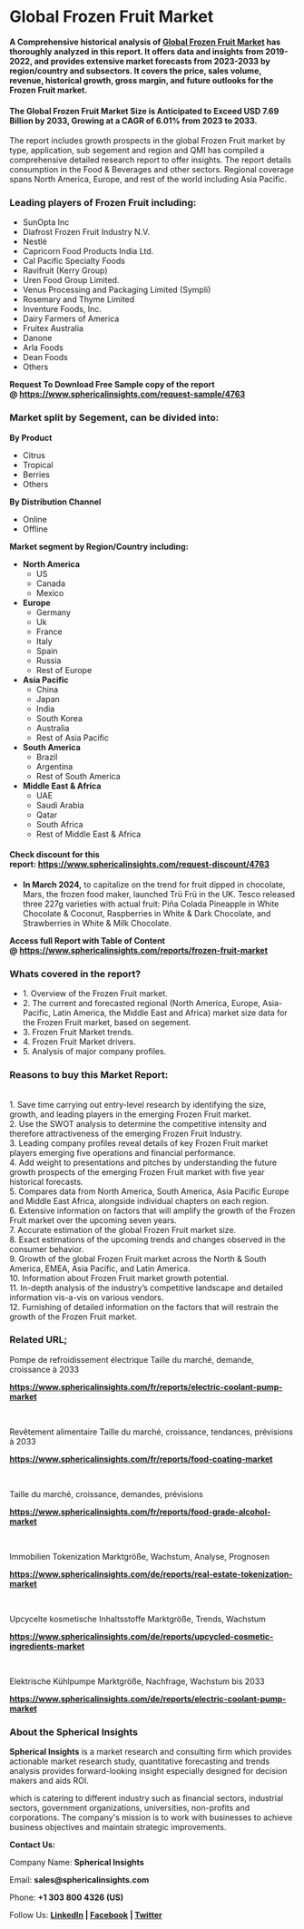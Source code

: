 <h1 class="news-post-title">Global Frozen Fruit Market</h1>
<p><strong>A Comprehensive historical analysis of&nbsp;<a href="https://www.sphericalinsights.com/reports/frozen-fruit-market" target="_blank" rel="noopener">Global Frozen Fruit Market</a>&nbsp;has thoroughly analyzed in this report. It offers data and insights from 2019-2022, and provides extensive market forecasts from 2023-2033 by region/country and subsectors. It covers the price, sales volume, revenue, historical growth, gross margin, and future outlooks for the Frozen Fruit market.</strong></p>
<h4><strong>The Global Frozen Fruit Market Size is Anticipated to Exceed USD 7.69 Billion by 2033, Growing at a CAGR of 6.01% from 2023 to 2033.</strong></h4>
<p>The report includes growth prospects in the global Frozen Fruit market by type, application, sub segement and region and QMI has compiled a comprehensive detailed research report to offer insights. The report details consumption in the Food &amp; Beverages and other sectors. Regional coverage spans North America, Europe, and rest of the world including Asia Pacific.</p>
<h3><strong>Leading players of Frozen Fruit including:</strong></h3>
<ul>
<li>SunOpta Inc</li>
<li>Diafrost Frozen Fruit Industry N.V.</li>
<li>Nestl&eacute;</li>
<li>Capricorn Food Products India Ltd.</li>
<li>Cal Pacific Specialty Foods</li>
<li>Ravifruit (Kerry Group)</li>
<li>Uren Food Group Limited.</li>
<li>Venus Processing and Packaging Limited (Sympli)</li>
<li>Rosemary and Thyme Limited</li>
<li>Inventure Foods, Inc.</li>
<li>Dairy Farmers of America</li>
<li>Fruitex Australia</li>
<li>Danone</li>
<li>Arla Foods</li>
<li>Dean Foods</li>
<li>Others</li>
</ul>
<p><strong>Request To Download Free Sample copy of the report @&nbsp;<a href="https://www.sphericalinsights.com/request-sample/4763">https://www.sphericalinsights.com/request-sample/4763</a></strong></p>
<h3><strong>Market split by Segement, can be divided into:</strong></h3>
<p><strong>By Product</strong></p>
<ul>
<li>Citrus</li>
<li>Tropical</li>
<li>Berries</li>
<li>Others</li>
</ul>
<p><strong>By Distribution Channel</strong></p>
<ul>
<li>Online</li>
<li>Offline</li>
</ul>
<p><strong>Market segment by Region/Country including:</strong></p>
<ul>
<li><strong>North America</strong>
<ul>
<li>US</li>
<li>Canada</li>
<li>Mexico</li>
</ul>
</li>
<li><strong>Europe</strong>
<ul>
<li>Germany</li>
<li>Uk</li>
<li>France</li>
<li>Italy</li>
<li>Spain</li>
<li>Russia</li>
<li>Rest of Europe</li>
</ul>
</li>
<li><strong>Asia Pacific</strong>
<ul>
<li>China</li>
<li>Japan</li>
<li>India</li>
<li>South Korea</li>
<li>Australia</li>
<li>Rest of Asia Pacific</li>
</ul>
</li>
<li><strong>South America</strong>
<ul>
<li>Brazil</li>
<li>Argentina</li>
<li>Rest of South America</li>
</ul>
</li>
<li><strong>Middle East &amp; Africa</strong>
<ul>
<li>UAE</li>
<li>Saudi Arabia</li>
<li>Qatar</li>
<li>South Africa</li>
<li>Rest of Middle East &amp; Africa</li>
</ul>
</li>
</ul>
<h4>Check discount for this report:&nbsp;<a href="https://www.sphericalinsights.com/request-discount/4763">https://www.sphericalinsights.com/request-discount/4763</a></h4>
<ul>
<li><strong>In March 2024,</strong>&nbsp;to capitalize on the trend for fruit dipped in chocolate, Mars, the frozen food maker, launched Tr&uuml; Fr&uuml; in the UK. Tesco released three 227g varieties with actual fruit: Pi&ntilde;a Colada Pineapple in White Chocolate &amp; Coconut, Raspberries in White &amp; Dark Chocolate, and Strawberries in White &amp; Milk Chocolate.</li>
</ul>
<p><strong>Access full Report with Table of Content @&nbsp;<a href="https://www.sphericalinsights.com/reports/frozen-fruit-market">https://www.sphericalinsights.com/reports/frozen-fruit-market</a>&nbsp;</strong></p>
<h3><strong>Whats covered in the report?</strong></h3>
<ul>
<li>1. Overview of the Frozen Fruit market.</li>
<li>2. The current and forecasted regional (North America, Europe, Asia-Pacific, Latin America, the Middle East and Africa) market size data for the Frozen Fruit market, based on segement.</li>
<li>3. Frozen Fruit Market trends.</li>
<li>4. Frozen Fruit Market drivers.</li>
<li>5. Analysis of major company profiles.</li>
</ul>
<h3><strong>Reasons to buy this Market Report:</strong></h3>
<p><br />1. Save time carrying out entry-level research by identifying the size, growth, and leading players in the emerging Frozen Fruit market.<br />2. Use the SWOT analysis to determine the competitive intensity and therefore attractiveness of the emerging Frozen Fruit Industry.<br />3. Leading company profiles reveal details of key Frozen Fruit market players emerging five operations and financial performance.<br />4. Add weight to presentations and pitches by understanding the future growth prospects of the emerging Frozen Fruit market with five year historical forecasts.<br />5. Compares data from North America, South America, Asia Pacific Europe and Middle East Africa, alongside individual chapters on each region.<br />6. Extensive information on factors that will amplify the growth of the Frozen Fruit market over the upcoming seven years.<br />7. Accurate estimation of the global Frozen Fruit market size.<br />8. Exact estimations of the upcoming trends and changes observed in the consumer behavior.<br />9. Growth of the global Frozen Fruit market across the North &amp; South America, EMEA, Asia Pacific, and Latin America.<br />10. Information about Frozen Fruit market growth potential.<br />11. In-depth analysis of the industry&rsquo;s competitive landscape and detailed information vis-a-vis on various vendors.<br />12. Furnishing of detailed information on the factors that will restrain the growth of the Frozen Fruit market.</p>
<h3><strong>Related URL;</strong></h3>
<p>Pompe de refroidissement &eacute;lectrique Taille du march&eacute;, demande, croissance &agrave; 2033</p>
<p><strong><a href="https://www.sphericalinsights.com/fr/reports/electric-coolant-pump-market">https://www.sphericalinsights.com/fr/reports/electric-coolant-pump-market</a>&nbsp;</strong></p>
<p>&nbsp;</p>
<p>Rev&ecirc;tement alimentaire Taille du march&eacute;, croissance, tendances, pr&eacute;visions &agrave; 2033</p>
<p><strong><a href="https://www.sphericalinsights.com/fr/reports/food-coating-market">https://www.sphericalinsights.com/fr/reports/food-coating-market</a>&nbsp;</strong></p>
<p>&nbsp;</p>
<p>Taille du march&eacute;, croissance, demandes, pr&eacute;visions</p>
<p><strong><a href="https://www.sphericalinsights.com/fr/reports/food-grade-alcohol-market">https://www.sphericalinsights.com/fr/reports/food-grade-alcohol-market</a>&nbsp;</strong></p>
<p>&nbsp;</p>
<p>Immobilien Tokenization Marktgr&ouml;&szlig;e, Wachstum, Analyse, Prognosen</p>
<p><strong><a href="https://www.sphericalinsights.com/de/reports/real-estate-tokenization-market">https://www.sphericalinsights.com/de/reports/real-estate-tokenization-market</a>&nbsp;</strong></p>
<p>&nbsp;</p>
<p>Upcycelte kosmetische Inhaltsstoffe Marktgr&ouml;&szlig;e, Trends, Wachstum</p>
<p><strong><a href="https://www.sphericalinsights.com/de/reports/upcycled-cosmetic-ingredients-market">https://www.sphericalinsights.com/de/reports/upcycled-cosmetic-ingredients-market</a>&nbsp;</strong></p>
<p>&nbsp;</p>
<p>Elektrische K&uuml;hlpumpe Marktgr&ouml;&szlig;e, Nachfrage, Wachstum bis 2033</p>
<p><strong><a href="https://www.sphericalinsights.com/de/reports/electric-coolant-pump-market">https://www.sphericalinsights.com/de/reports/electric-coolant-pump-market</a>&nbsp;</strong></p>
<h3><strong>About the Spherical Insights</strong></h3>
<p><strong>Spherical Insights</strong>&nbsp;is a market research and consulting firm which provides actionable market research study, quantitative forecasting and trends analysis provides forward-looking insight especially designed for decision makers and aids ROI.</p>
<p>which is catering to different industry such as financial sectors, industrial sectors, government organizations, universities, non-profits and corporations. The company's mission is to work with businesses to achieve business objectives and maintain strategic improvements.</p>
<p><strong>Contact Us:</strong></p>
<p>Company Name:&nbsp;<strong>Spherical Insights</strong></p>
<p>Email:&nbsp;<strong>sales@sphericalinsights.com</strong></p>
<p>Phone:&nbsp;<strong>+1 303 800 4326 (US)</strong></p>
<p>Follow Us:&nbsp;<strong><a href="https://www.linkedin.com/company/spherical-insight/"><u>LinkedIn</u></a>&nbsp;|&nbsp;<a href="https://www.facebook.com/sphericalinsights22"><u>Facebook</u></a>&nbsp;|&nbsp;<a href="https://twitter.com/SInsights_US"><u>Twitter</u></a></strong></p>
